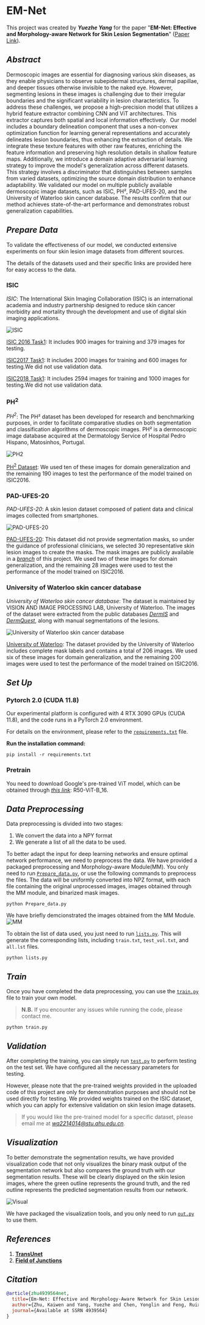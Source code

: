# EM-Net

This project was created by ***Yuezhe Yang*** for the paper "**EM-Net: Effective and Morphology-aware Network for Skin Lesion Segmentation**" ([Paper Link](https://download.ssrn.com/eswa/52a530b3-cba1-4ab4-86aa-995fbc17ea99-meca.pdf?response-content-disposition=inline&X-Amz-Security-Token=IQoJb3JpZ2luX2VjEAYaCXVzLWVhc3QtMSJIMEYCIQDQ7t9zkVDe3ksduPxHGwlgtwPGPOL9TL8SjUGQt66rsQIhAIQpEO3P5dOhq23rJZH%2BNUQgd1YCrcXZxBnZMQxwBPBkKr0FCG8QBBoMMzA4NDc1MzAxMjU3IgwM2OUM6ZXCPORvaSsqmgViu14TrkTHP0koKNfqg3qjVul0dyRladDXKeccRVSYO%2BxYtb7PCiz6MWPkf5ngtUXMIGEW3%2FfQjpTFQPtZGOCzuSdfd4glG8fwjV3sXPzfxNSdDDFNVAZQswHcELa%2BoXS9z93FgcnLM%2FIhDld3%2FNHlbW4ISGrPLSvGSsiQzw%2BUs%2FBqdinNo1yrtOM0LP2y%2FBPH6cUKHl%2F7Lz7BDSBUngPgAaI5X7g6UcZDqPOjLNi5ASHSs0kd1Zplkt3qnsLqC6bsLJgamloaFAur2JJLuKzGOl%2F%2F7%2FpdiQ7J7GsqqdHPVhFSDQZSvkoq05a6NYg6FiuWardHhtij1Z9MU5dwDcdqAm4HO05cToeVgCXUm5z07bBWVtQvfwfzluzZAc%2BF%2F9K7Q1wVV5zt8bQheryApgGWNMk6D7unO7aMWhVy0XMeUNRiftdTJOD0JsBeEQi98V2sEPWU8F5YyQxc%2BMCsiLxYUfn2l0sPerO0xVyBpCxOT6eEvTTUWxV8WX6z9Kx4QlrsoQDH83c7wFFnS1PvVbZVxW733YymAoNPbJvx38MjQCUBuuFSGDEcmVTZYBmk4lj82lgI7JJqpW%2BHYnCYpUHECpPSG%2FLMFPRPr2evDvvdEKm8v8OAVcxbS6PGFYT3q4ZycdW3cLy1I3remWrL7mrNGhO078gDOdo5oDMXoybjZ3BUzUb1UFyhpzBXBsiDyZn4Cyg4e65i4fIWokIOb%2FUNBkYNgYw%2BaIoYj0h1O9Zg16qxIiL%2FuStaTBE5gaL96yCKwOpBKpmlbEwnvpBaGTXrplW3Bfh0Fx9F0bNAte712ioHG0PZykzCeEkQbZXb6Erm7fLvswlxhXwB5ND9ioJDtqEgHe7fug3CAbx0H8m7WumHbv5SYqIRm%2BwwxLPSuAY6sAFNggd2n6tJBx0TPYGPr2ZGOXADHOKdMOzMFk%2BE1cof%2B5NVPRfwF%2F05fFMViga7Dyp8mDQxnFHowkK3aFR7euluTmeJ7%2B4H6km9pSGyzYUCnM8NrLopeQd%2FknQRRGQHcwlNvjwUB5GM0rD52kS8ulDKRhBGQnfKBYY9dnoswNTd3OYBZDOS0uonsqmBYdhm3Nx5LuuZxaQJL9WCfnFF0HyVNSk5kTlbN82maaloZRutCQ%3D%3D&X-Amz-Algorithm=AWS4-HMAC-SHA256&X-Amz-Date=20241020T062733Z&X-Amz-SignedHeaders=host&X-Amz-Expires=300&X-Amz-Credential=ASIAUPUUPRWEX57TYPHO%2F20241020%2Fus-east-1%2Fs3%2Faws4_request&X-Amz-Signature=62393ef09d822859c0c5283a1216232f93ffdff8e316e6633501a4f8545b849e&abstractId=4939564)).

## ***Abstract***
Dermoscopic images are essential for diagnosing various skin diseases, as they enable physicians to observe subepidermal structures, dermal papillae, and deeper tissues otherwise invisible to the naked eye. However, segmenting lesions in these
images is challenging due to their irregular boundaries and the significant variability in lesion characteristics. To address these challenges, we propose a high-precision model that utilizes a hybrid feature extractor combining CNN and ViT architectures. This extractor captures both spatial and local information effectively.  Our model includes a boundary delineation component that uses a non-convex optimization function for learning general representations and accurately delineates lesion boundaries, thus enhancing the extraction of details. We integrate these texture
features with other raw features, enriching the feature information and preserving high resolution details in shallow feature maps. Additionally, we introduce a domain adaptive adversarial learning strategy to improve the model's generalization across different datasets. This strategy involves a discriminator that distinguishes between samples from varied datasets, optimizing the source domain distribution to enhance adaptability. We validated our model on multiple publicly available dermoscopic image datasets, such as ISIC, PH², PAD-UFES-20, and the University of Waterloo skin cancer database. The results confirm that our method achieves state-of-the-art
performance and demonstrates robust generalization capabilities.


## ***Prepare Data***

To validate the effectiveness of our model, we conducted extensive experiments on four skin lesion image datasets from different sources.

The details of the datasets used and their specific links are provided here for easy access to the data.

### **ISIC**

*ISIC*: The International Skin Imaging Collaboration (ISIC) is an international academia and industry partnership designed to reduce skin cancer morbidity and mortality through the development and use of digital skin imaging applications.

![ISIC](/demo/ISIC_0000006.jpg)

[ISIC 2016 Task1](https://challenge.isic-archive.com/data/): It includes 900 images for training and 379 images for testing.

[ISIC2017 Task1](https://challenge.isic-archive.com/data/#2017): It includes 2000 images for training and 600 images for testing.We did not use validation data.

[ISIC2018 Task1](https://challenge.isic-archive.com/data/#2018): It includes 2594 images for training and 1000 images for testing.We did not use validation data.

### **PH<sup>2</sup>**

*PH<sup>2</sup>*: The PH² dataset has been developed for research and benchmarking purposes, in order to facilitate comparative studies on both segmentation and classification algorithms of dermoscopic images. PH² is a dermoscopic image database acquired at the Dermatology Service of Hospital Pedro Hispano, Matosinhos, Portugal.

![PH<sup>2</sup>](/demo/IMD010.bmp)

[PH<sup>2</sup> Dataset](https://www.fc.up.pt/addi/ph2%20database.html): We used ten of these images for domain generalization and the remaining 190 images to test the performance of the model trained on ISIC2016.

### **PAD-UFES-20**

*PAD-UFES-20*: A skin lesion dataset composed of patient data and clinical images collected from smartphones.

![PAD-UFES-20](/demo/PAT_32_44_211.png)

[PAD-UFES-20](https://data.mendeley.com/datasets/zr7vgbcyr2/1): This dataset did not provide segmentation masks, so under the guidance of professional clinicians, we selected 30 representative skin lesion images to create the masks. The mask images are publicly available in a [*branch*](https://github.com/Bean-Young/EM-Net/tree/GroudTruth-for-PAD) of this project. We used two of these images for domain generalization, and the remaining 28 images were used to test the performance of the model trained on ISIC2016.

### **University of Waterloo skin cancer database**

*University of Waterloo skin cancer database*: The dataset is maintained by VISION AND IMAGE PROCESSING LAB, University of Waterloo. The images of the dataset were extracted from the public databases [*DermIS*](https://www.dermis.net/dermisroot/en/home/index.htm) and [*DermQuest*](https://www.emailmeform.com/builder/form/Ne0j8da9bb7U4h6t1f), along with manual segmentations of the lesions.

![University of Waterloo skin cancer database](/demo/46_orig.jpg)

[University of Waterloo](https://uwaterloo.ca/vision-image-processing-lab/research-demos/skin-cancer-detection): The dataset provided by the University of Waterloo includes complete mask labels and contains a total of 206 images. We used six of these images for domain generalization, and the remaining 200 images were used to test the performance of the model trained on ISIC2016.


## ***Set Up***

### Pytorch 2.0 (CUDA 11.8)
Our experimental platform is configured with 4 RTX 3090 GPUs (CUDA 11.8), and the code runs in a PyTorch 2.0 environment.

For details on the environment, please refer to the [`requirements.txt`](requirements.txt) file.

**Run the installation command:**
```
pip install -r requirements.txt
```
### Pretrain

You need to download Google's pre-trained ViT model, which can be obtained through [*this link*](https://console.cloud.google.com/storage/browser/_details/vit_models/imagenet21k/R50%2BViT-B_16.npz;tab=live_object): R50-ViT-B_16.

## ***Data Preprocessing***

Data preprocessing is divided into two stages: 
1) We convert the data into a NPY format 
2) We generate a list of all the data to be used.

To better adapt the input for deep learning networks and ensure optimal network performance, we need to preprocess the data. We have provided a packaged preprocessing and Morphology-aware Module(MM). You only need to run [`Prepare_data.py`](Prepare_data.py), or use the following commands to preprocess the files. The data will be uniformly converted into NPZ format, with each file containing the original unprocessed images, images obtained through the MM module, and binarized mask images.

```
python Prepare_data.py
```
We have briefly demcionstrated the images obtained from the MM Module.
![MM](/demo/MM.png)


To obtain the list of data used, you just need to run [`lists.py`](lists.py). This will generate the corresponding lists, including `train.txt`, `test_vol.txt`, and `all.lst` files.

```
python lists.py
```

## ***Train***

Once you have completed the data preprocessing, you can use the [`train.py`](train.py) file to train your own model.

>**N.B.** If you encounter any issues while running the code, please contact me.
```
python train.py
```

## ***Validation***

After completing the training, you can simply run [`test.py`](test.py) to perform testing on the test set. We have configured all the necessary parameters for testing.

However, please note that the pre-trained weights provided in the uploaded code of this project are only for demonstration purposes and should not be used directly for testing. We provided weights trained on the ISIC dataset, which you can apply for extensive validation on skin lesion image datasets.

>If you would like the pre-trained model for a specific dataset, please email me at *<wa2214014@stu.ahu.edu.cn>*.

## ***Visualization***

To better demonstrate the segmentation results, we have provided visualization code that not only visualizes the binary mask output of the segmentation network but also compares the ground truth with our segmentation results. These will be clearly displayed on the skin lesion images, where the green outline represents the ground truth, and the red outline represents the predicted segmentation results from our network.

![Visual](/demo/visual.png)

We have packaged the visualization tools, and you only need to run [`out.py`](/output/out.py) to use them.

## ***References***
1) [**TransUnet**](https://github.com/Beckschen/TransUNet)
2) [**Field of Junctions**](https://github.com/dorverbin/fieldofjunctions)

## ***Citation***

```bibtex
@article{zhu4939564net,
  title={Em-Net: Effective and Morphology-Aware Network for Skin Lesion Segmentation},
  author={Zhu, Kaiwen and Yang, Yuezhe and Chen, Yonglin and Feng, Ruixi and Chen, Dongping and Fan, Bingzhi and Liu, Nan and Li, Ying and Wang, Xuewen},
  journal={Available at SSRN 4939564}
}
